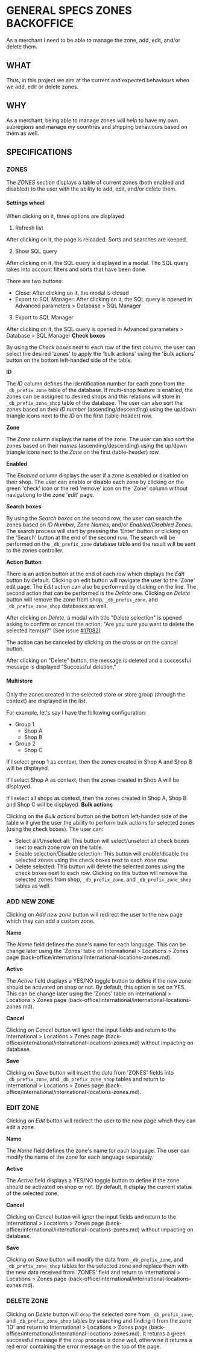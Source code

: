 # GENERAL SPECS ZONES BACKOFFICE

As a merchant I need to be able to manage the zone, add, edit, and/or delete them.

## WHAT

Thus, in this project we aim at the current and expected behaviours when we add, edit or delete zones.

## WHY

As a merchant, being able to manage zones will help to have my own subregions and manage my countries and shipping behaviours based on them as well.

## SPECIFICATIONS



### ZONES

The _ZONES_ section displays a table of current zones (both enabled and disabled) to the user with the ability to add, edit, and/or delete them.

#### Settings wheel

When clicking on it, three options are displayed:

1) Refresh list

After clicking on it, the page is reloaded. Sorts and searches are keeped.

2) Show SQL query

After clicking on it, the SQL query is displayed in a modal. The SQL query takes into account filters and sorts that have been done.

There are two buttons:

- Close: After clicking on it, the modal is closed
- Export to SQL Manager: After clicking on it, the SQL query is opened in Advanced parameters > Database > SQL Manager

3) Export to SQL Manager

After clicking on it, the SQL query is opened in Advanced parameters > Database > SQL Manager
**Check boxes**

By using the _Check boxes_ next to each row of the first column, the user can select the desired 'zones' to apply the 'bulk actions' using the 'Bulk actions' button on the bottom left-handed side of the table.

**ID**

The _ID_ column defines the identification number for each zone from the `_db_prefix_zone` table of the database. If multi-shop feature is enabled, the zones can be assigned to desired shops and this relations will store in `_db_prefix_zone_shop` table of the database. The user can also sort the zones based on their _ID number_ (ascending/descending) using the up/down triangle icons next to the _ID_ on the first (table-header) row.

**Zone**

The _Zone_ column displays the name of the zone. The user can also sort the zones based on their _names_ (ascending/descending) using the up/down triangle icons next to the _Zone_ on the first (table-header) row.

**Enabled**

The _Enabled_ column displays the user if a zone is enabled or disabled on their shop. The user can enable or disable each zone by clicking on the green 'check' icon or the red 'remove' icon on the 'Zone' column without navigationg to the zone 'edit' page.

**Search boxes**

By using the _Search boxes_ on the second row, the user can search the zones based on _ID Number_, _Zone Names_, and/or _Enabled/Disabled Zones_. The search process will start by pressing the 'Enter' button or clicking on the 'Search' button at the end of the second row.
The search will be performed on the `_db_prefix_zone` database table and the result will be sent to the zones controller.

**Action Button**

There is an action button at the end of each row which displays the _Edit_ button by default. Clicking on edit button will navigate the user to the 'Zone' edit page. The _Edit_ action can also be performed by clicking on the line. The second action that can be performed is the _Delete_ one. Clicking on _Delete_ button will remove the zone from shop, `_db_prefix_zone`, and `_db_prefix_zone_shop` databases as well.

After clicking on _Delete_, a modal with title "Delete selection" is opened asking to confirm or cancel the action: "Are you sure you want to delete the selected item(s)?" (See issue [#17082](https://github.com/PrestaShop/PrestaShop/issues/17082))

The action can be canceled by clicking on the cross or on the cancel button.

After clicking on "Delete" button, the message is deleted and a successful message is displayed "Successful deletion."

#### Multistore

Only the zones created in the selected store or store group (through the context) are displayed in the list.

For example, let's say I have the following configuration:
- Group 1
  - Shop A
  - Shop B
- Group 2
  - Shop C

If I select group 1 as context, then the zones created in Shop A and Shop B will be displayed.

If I select Shop A as context, then the zones created in Shop A will be displayed.

If I select all shops as context, then the zones created in Shop A, Shop B and Shop C will be displayed.
**Bulk actions**

Clicking on the _Bulk actions_ button on the bottom left-handed side of the table will give the user the ability to perform bulk actions for selected zones (using the check boxes). The user can:
- Select all/Unselect all: This button will select/unselect all check boxes next to each zone row on the table.
- Enable selection/Disable selection: This button will enable/disable the selected zones using the check boxes next to each zone row.
- Delete selected: This button will delete the selected zones using the check boxes next to each row. Clicking on this button will remove the selected zones from shop, `_db_prefix_zone`, and `_db_prefix_zone_shop` tables as well.

### ADD NEW ZONE

Clicking on _Add new zone_ button will redirect the user to the new page which they can add a custom zone.

**Name**

The _Name_ field defines the zone's name for each language. This can be change later using the 'Zones' table on International > Locations > Zones page (back-office/international/international-locations-zones.md).

**Active**

The _Active_ field displays a YES/NO toggle button to define if the new zone should be activated on shop or not. By default, this option is set on YES. This can be change later using the 'Zones' table on International > Locations > Zones page (back-office/international/international-locations-zones.md).

**Cancel**

Clicking on _Cancel_ button will ignor the input fields and return to the International > Locations > Zones page (back-office/international/international-locations-zones.md) without impacting on database.

**Save**

Clicking on _Save_ button will insert the data from 'ZONES' fields into `_db_prefix_zone`, and `_db_prefix_zone_shop` tables and return to International > Locations > Zones page (back-office/international/international-locations-zones.md).

### EDIT ZONE

Clicking on _Edit_ button will redirect the user to the new page which they can edit a zone.

**Name**

The _Name_ field defines the zone's name for each language. The user can modify the name of the zone for each language separately.

**Active**

The _Active_ field displays a YES/NO toggle button to define if the zone should be activated on shop or not. By default, it display the current status of the selected zone.

**Cancel**

Clicking on _Cancel_ button will ignor the input fields and return to the International > Locations > Zones page (back-office/international/international-locations-zones.md) without impacting on database.

**Save**

Clicking on _Save_ button will modify the data from `_db_prefix_zone`, and `_db_prefix_zone_shop` tables for the selected zone and replace them with the new data received from 'ZONES' field and return to International > Locations > Zones page (back-office/international/international-locations-zones.md).

### DELETE ZONE

Clicking on _Delete_ button will `drop` the selected zone from `_db_prefix_zone`, and `_db_prefix_zone_shop` tables by searching and finding it from the zone 'ID' and return to International > Locations > Zones page (back-office/international/international-locations-zones.md). It returns a green successful message if the `drop` process is done well, otherwise it returns a red error containing the error message on the top of the page.
